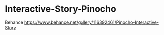 # Interactive-Story-Pinocho
Behance
https://www.behance.net/gallery/116392461/Pinocho-Interactive-Story
